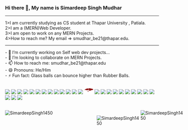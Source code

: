 ### Hi there 👋, My name is Simardeep Singh Mudhar
<hr/>
1>I am currently studying as CS student at Thapar University , Patiala.<br/>
2>I am a (MERN)Web Developer.<br/>
3>I am open to work on any MERN Projects.<br/>
4>How to reach me? My email => smudhar_be21@thapar.edu.
<hr/>
<div style="display:flex,flex-direction: row">
 <div>
- 🔭 I’m currently working on Self web dev projects... <br/>
- 👯 I’m looking to collaborate on MERN Projects.<br/>
- 📫 How to reach me: smudhar_be21@thapar.edu <br/>
- 😄 Pronouns: He/Him <br/>
- ⚡ Fun fact: Glass balls can bounce higher than Rubber Balls. <br/>
 </div>
<br/>


<div>
<img src="https://cdn.iconscout.com/icon/free/png-256/html5-40-1175193.png" style="height:30px"/>
<img src="https://upload.wikimedia.org/wikipedia/commons/thumb/6/62/CSS3_logo.svg/2048px-CSS3_logo.svg.png" style="height:30px"/>
<img src="https://upload.wikimedia.org/wikipedia/commons/thumb/9/99/Unofficial_JavaScript_logo_2.svg/480px-Unofficial_JavaScript_logo_2.svg.png" style="height:30px"/>
<img src="https://cdn.freebiesupply.com/logos/thumbs/2x/react-1-logo.png" style="height:30px"/>
<img src="https://cdn.freebiesupply.com/logos/thumbs/2x/nodejs-1-logo.png" style="height:30px"/>
<img src="https://res.cloudinary.com/crunchbase-production/image/upload/c_lpad,f_auto,q_auto:eco,dpr_1/erkxwhl1gd48xfhe2yld" style="height:30px"/>
<img src="https://cdn.icon-icons.com/icons2/2699/PNG/512/expressjs_logo_icon_169185.png" style="height:30px"/>
<img src="https://logos-world.net/wp-content/uploads/2021/10/Python-Symbol.png" style="height:30px"/>
<img src="https://upload.wikimedia.org/wikipedia/commons/thumb/1/18/C_Programming_Language.svg/1200px-C_Programming_Language.svg.png" style="height:30px"/>
 <img src="https://upload.wikimedia.org/wikipedia/commons/thumb/1/18/ISO_C%2B%2B_Logo.svg/1200px-ISO_C%2B%2B_Logo.svg.png" style="height:30px"/>
 <img src="https://1000logos.net/wp-content/uploads/2020/08/MySQL-Logo.png" style="height:30px"/>
 <img src="https://git-scm.com/images/logos/downloads/Git-Icon-1788C.png" style="height:30px"/>
<img src="https://firebase.google.com/static/downloads/brand-guidelines/PNG/logo-vertical.png" style="height:30px"/>
<img src="https://raw.githubusercontent.com/github/explore/80688e429a7d4ef2fca1e82350fe8e3517d3494d/topics/mongoose/mongoose.png" style="height:30px"/>
<img src="https://img.icons8.com/color/12x/material-ui.png" style="height:30px"/>
<img src="https://raw.githubusercontent.com/reduxjs/redux/master/logo/logo.png" style="height:30px"/>
<img src="https://www.tpisoftware.com/tpu/File/html/202009/20200929151429/images/20200926171128.png" style="height:30px"/>
<img src="https://cdn.sanity.io/images/599r6htc/localized/46a76c802176eb17b04e12108de7e7e0f3736dc6-1024x1024.png?w=670&h=670&q=75&fit=max&auto=format" style="height:30px"/> 
<img src="https://stripe.com/img/v3/home/twitter.png" style="height:30px"/>  
<img src="https://upload.wikimedia.org/wikipedia/commons/thumb/9/96/Socket-io.svg/1024px-Socket-io.svg.png" style="height:30px"/>   
<img src="https://miro.medium.com/max/600/1*RQwRLQ0yyCvYmRn_Nst5yg.png" style="height:30px"/> 
<img src="https://user-images.githubusercontent.com/10379601/29446482-04f7036a-841f-11e7-9872-91d1fc2ea683.png" style="height:30px"/> 
<img src="https://pbs.twimg.com/profile_images/1512090708181725184/KAPAXmDg_400x400.jpg" style="height:30px"/> 
<img src="https://upload.wikimedia.org/wikipedia/commons/thumb/1/17/GraphQL_Logo.svg/2048px-GraphQL_Logo.svg.png" style="height:30px"/> 
<img src="https://cdn.worldvectorlogo.com/logos/apollo-graphql-compact.svg" style="height:30px"/> 
<img src="https://upload.wikimedia.org/wikipedia/commons/thumb/4/4c/Typescript_logo_2020.svg/512px-Typescript_logo_2020.svg.png" style="height:30px"/> 
<img src="https://upload.wikimedia.org/wikipedia/commons/thumb/d/d5/Tailwind_CSS_Logo.svg/2048px-Tailwind_CSS_Logo.svg.png" style="height:30px"/> 
 
 </div>
 </div>
 <br/>

<div style="display:flex">
 <p><img align="left" width="300" src="https://github-readme-stats.vercel.app/api/top-langs?username=SimardeepSingh1450&show_icons=true&locale=en&layout=compact" alt="SimardeepSingh1450" /></p>

<p>&nbsp;<img align="centre" width="300" src="https://github-readme-stats.vercel.app/api?username=SimardeepSingh1450&show_icons=true&locale=en" alt="SimardeepSingh1450" /></p>
 
<p><img align="centre"  width="300" src="https://github-readme-streak-stats.herokuapp.com/?user=SimardeepSingh1450&" alt="SimardeepSingh1450" /></p>
 
 </div>
